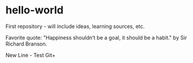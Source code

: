 # hello-world
First repository - will include ideas, learning sources, etc.

Favorite quote: "Happiness shouldn’t be a goal, it should be a habit." by Sir Richard Branson.

New Line - Test Git+
